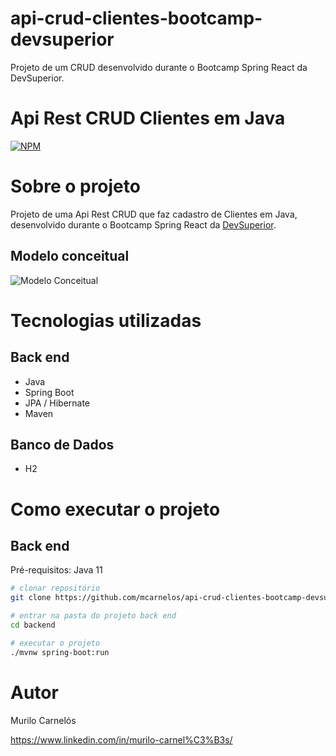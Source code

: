 # api-crud-clientes-bootcamp-devsuperior
Projeto de um CRUD desenvolvido durante o Bootcamp Spring React da DevSuperior.

# Api Rest CRUD Clientes em Java 
[![NPM](https://img.shields.io/npm/l/react)](https://github.com/mcarnelos/api-crud-clientes-bootcamp-devsuperior/blob/master/LICENSE) 

# Sobre o projeto

Projeto de uma Api Rest CRUD que faz cadastro de Clientes em Java, desenvolvido durante o Bootcamp Spring React da [DevSuperior](https://devsuperior.com "Site da DevSuperior").

## Modelo conceitual
![Modelo Conceitual](https://github.com/mcarnelos/assets/blob/master/crud/modelo%20conceitual.png)

# Tecnologias utilizadas
## Back end
- Java
- Spring Boot
- JPA / Hibernate
- Maven

## Banco de Dados 
- H2

# Como executar o projeto

## Back end
Pré-requisitos: Java 11

```bash
# clonar repositório
git clone https://github.com/mcarnelos/api-crud-clientes-bootcamp-devsuperior

# entrar na pasta do projeto back end
cd backend

# executar o projeto
./mvnw spring-boot:run
```

# Autor

Murilo Carnelós

https://www.linkedin.com/in/murilo-carnel%C3%B3s/
